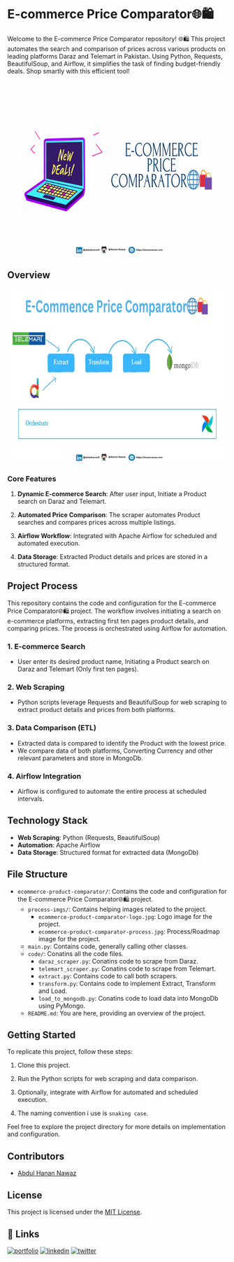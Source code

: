 # E-commerce Price Comparator🌐🛍️

Welcome to the E-commerce Price Comparator repository! 🌐🛍️ This project automates the search and comparison of prices across various products on leading platforms Daraz and Telemart in Pakistan. Using Python, Requests, BeautifulSoup, and Airflow, it simplifies the task of finding budget-friendly deals. Shop smartly with this efficient tool!

<img src="/process-imgs/ecommerce-product-comparator-logo.gif" width="100%" height="400px" />

## Overview

<img src="/process-imgs/ecommerce-product-comparator-process.png" width="100%" height="400px" />

### Core Features

1. **Dynamic E-commerce Search**: After user input, Initiate a Product search on Daraz and Telemart.

2. **Automated Price Comparison**: The scraper automates Product searches and compares prices across multiple listings.

3. **Airflow Workflow**: Integrated with Apache Airflow for scheduled and automated execution.

4. **Data Storage**: Extracted Product details and prices are stored in a structured format.

## Project Process

This repository contains the code and configuration for the E-commerce Price Comparator🌐🛍️ project. The workflow involves initiating a search on e-commerce platforms, extracting first ten pages product details, and comparing prices. The process is orchestrated using Airflow for automation.

### 1. E-commerce Search

- User enter its desired product name, Initiating a Product search on Daraz and Telemart (Only first ten pages).

### 2. Web Scraping

- Python scripts leverage Requests and BeautifulSoup for web scraping to extract product details and prices from both platforms.

### 3. Data Comparison (ETL)

- Extracted data is compared to identify the Product with the lowest price.
- We compare data of both platforms, Converting Currency and other relevant parameters and store in MongoDb.

### 4. Airflow Integration

- Airflow is configured to automate the entire process at scheduled intervals.

## Technology Stack

- **Web Scraping**: Python (Requests, BeautifulSoup)
- **Automation**: Apache Airflow
- **Data Storage**: Structured format for extracted data (MongoDb)

## File Structure

- `ecommerce-product-comparator/`: Contains the code and configuration for the E-commerce Price Comparator🌐🛍️ project.
  - `process-imgs/`: Contains helping images related to the project.
    - `ecommerce-product-comparator-logo.jpg`: Logo image for the project.
    - `ecommerce-product-comparator-process.jpg`: Process/Roadmap image for the project.
  - `main.py`: Contains code, generally calling other classes.
  - `code/`: Conatins all the code files.
    - `daraz_scraper.py`: Conatins code to scrape from Daraz.
    - `telemart_scraper.py`: Conatins code to scrape from Telemart.
    - `extract.py`: Contains code to call both scrapers.
    - `transform.py`: Contains code to implement Extract, Transform and Load.
    - `load_to_mongodb.py`: Conatins code to load data into MongoDb using PyMongo.
  - `README.md`: You are here, providing an overview of the project.

## Getting Started

To replicate this project, follow these steps:

1. Clone this project.

2. Run the Python scripts for web scraping and data comparison.

3. Optionally, integrate with Airflow for automated and scheduled execution.

4. The naming convention i use is `snaking case`.

Feel free to explore the project directory for more details on implementation and configuration.

## Contributors

- [Abdul Hanan Nawaz](https://www.github.com/Hanan-Nawaz) 

## License

This project is licensed under the [MIT License](LICENSE).

## 🔗 Links
[![portfolio](https://img.shields.io/badge/my_portfolio-000?style=for-the-badge&logo=ko-fi&logoColor=white)](https://hanannawaz.com/)
[![linkedin](https://img.shields.io/badge/linkedin-0A66C2?style=for-the-badge&logo=linkedin&logoColor=white)](https://www.linkedin.com/in/abdulhanan0/)
[![twitter](https://img.shields.io/badge/twitter-1DA1F2?style=for-the-badge&logo=twitter&logoColor=white)](https://twitter.com/HananNawaz0/)
